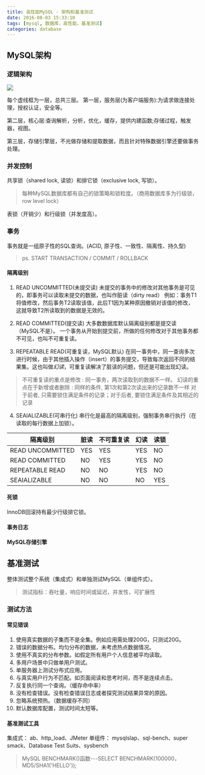 ```yaml
---
title: 高性能MySQL - 架构和基准测试
date: 2016-08-03 15:33:10
tags: [mysql, 数据库，高性能，基准测试]
categories: database
---
```


## MySQL架构
### 逻辑架构
![](https://static.tmaczhao.cn/images/cfd35c710c3c06b911b6acb15900cc96.jpg)


每个虚线框为一层，总共三层。
第一层，服务层(为客户端服务):为请求做连接处理，授权认证，安全等。

第二层，核心层:查询解析，分析，优化，缓存，提供内建函数;存储过程，触发器，视图。

第三层，存储引擎层，不光做存储和提取数据，而且针对特殊数据引擎还要做事务处理。

<!-- more -->

### 并发控制
共享锁（shared lock, 读锁）和排它锁（exclusive lock, 写锁）。
>每种MySQL数据库都有自己的锁策略和锁粒度。（商用数据库多为行级锁， row level lock）

表锁（开销少）和行级锁（并发度高）。

### 事务
事务就是一组原子性的SQL查询。(ACID, 原子性、一致性、隔离性、持久型)
>ps. START TRANSACTION / COMMIT / ROLLBACK

#### 隔离级别
1. READ UNCOMMITTED(未提交读)
未提交的事务中的修改对其他事务是可见的，即事务可以读取未提交的数据，也叫作脏读（dirty read）
例如：事务T1将值修改，然后事务T2读取该值，此后T1因为某种原因撤销对该值的修改，这就导致T2所读取到的数据是无效的。

2. READ COMMITTED(提交读)
大多数数据库默认隔离级别都是提交读（MySQL不是）。
一个事务从开始到提交前，所做的任何修改对于其他事务都不可见，也叫不可重复读。

3. REPEATABLE READ(可重复读，MySQL默认)
在同一事务中，同一查询多次进行时候，由于其他插入操作（insert）的事务提交，导致每次返回不同的结果集。这也叫做*幻读*，可重复读解决了脏读的问题，但还是可能出现幻读。

>不可重复读的重点是修改 : 同一事务，两次读取到的数据不一样。
幻读的重点在于新增或者删除 : 同样的条件, 第1次和第2次读出来的记录数不一样
对于前者, 只需要锁住满足条件的记录；对于后者, 要锁住满足条件及其相近的记录

4. SEAIALIZABLE(可串行化)
串行化是最高的隔离级别，强制事务串行执行（在读取的每行数据上加锁）。

| 隔离级别 | 脏读 | 不可重复读 | 幻读 | 读锁 |
| --- | --- | --- | --- | --- |
| READ UNCOMMITTED | YES | YES | YES | NO |
| READ COMMITTED | NO | YES | YES | NO |
| REPEATABLE READ | NO | NO | YES | NO |
| SEAIALIZABLE | NO | NO | NO | YES |

#### 死锁
InnoDB回滚持有最少行级排它锁。

#### 事务日志

#### MySQL存储引擎


## 基准测试
整体测试整个系统（集成式）和单独测试MySQL（单组件式）。
>测试指标：吞吐量，响应时间或延迟，并发性，可扩展性

### 测试方法
#### 常见错误
1. 使用真实数据的子集而不是全集。例如应用需处理200G，只测试20G。
2. 错误的数据分布。均匀分布的数据，未考虑热点数据情况。
3. 使用不真实的分布参数。如假定所有用户个人信息被平均读取。
4. 多用户场景中只做单用户测试。
5. 单服务器上测试分布式应用。
6. 与真实用户行为不匹配。如页面阅读和思考时间，而不是连续点击。
7. 反复执行同一个查询。（缓存命中率）
8. 没有检查错误。没有检查错误日志或者探究测试结果异常的原因。
9. 忽略系统预热。（数据缓存不同）
10. 默认数据库配置，测试时间太短等。

#### 基准测试工具
集成式： ab、http_load、JMeter
单组件： mysqlslap、sql-bench、super smack、Database Test Suits、sysbench
>MySQL BENCHMARK()函数---SELECT BENCHMARK(100000，MD5/SHA1('HELLO'));



























